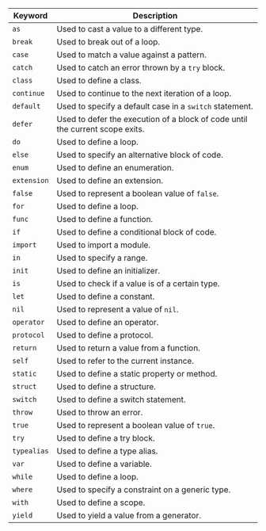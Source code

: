 | Keyword     | Description                                                                   |
| ----------- | ----------------------------------------------------------------------------- |
| `as`        | Used to cast a value to a different type.                                     |
| `break`     | Used to break out of a loop.                                                  |
| `case`      | Used to match a value against a pattern.                                      |
| `catch`     | Used to catch an error thrown by a `try` block.                               |
| `class`     | Used to define a class.                                                       |
| `continue`  | Used to continue to the next iteration of a loop.                             |
| `default`   | Used to specify a default case in a `switch` statement.                       |
| `defer`     | Used to defer the execution of a block of code until the current scope exits. |
| `do`        | Used to define a loop.                                                        |
| `else`      | Used to specify an alternative block of code.                                 |
| `enum`      | Used to define an enumeration.                                                |
| `extension` | Used to define an extension.                                                  |
| `false`     | Used to represent a boolean value of `false`.                                 |
| `for`       | Used to define a loop.                                                        |
| `func`      | Used to define a function.                                                    |
| `if`        | Used to define a conditional block of code.                                   |
| `import`    | Used to import a module.                                                      |
| `in`        | Used to specify a range.                                                      |
| `init`      | Used to define an initializer.                                                |
| `is`        | Used to check if a value is of a certain type.                                |
| `let`       | Used to define a constant.                                                    |
| `nil`       | Used to represent a value of `nil`.                                           |
| `operator`  | Used to define an operator.                                                   |
| `protocol`  | Used to define a protocol.                                                    |
| `return`    | Used to return a value from a function.                                       |
| `self`      | Used to refer to the current instance.                                        |
| `static`    | Used to define a static property or method.                                   |
| `struct`    | Used to define a structure.                                                   |
| `switch`    | Used to define a switch statement.                                            |
| `throw`     | Used to throw an error.                                                       |
| `true`      | Used to represent a boolean value of `true`.                                  |
| `try`       | Used to define a try block.                                                   |
| `typealias` | Used to define a type alias.                                                  |
| `var`       | Used to define a variable.                                                    |
| `while`     | Used to define a loop.                                                        |
| `where`     | Used to specify a constraint on a generic type.                               |
| `with`      | Used to define a scope.                                                       |
| `yield`     | Used to yield a value from a generator.                                       |
